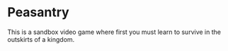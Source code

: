 # Peasantry
This is a sandbox video game where first you must learn to survive in the outskirts of a kingdom.
